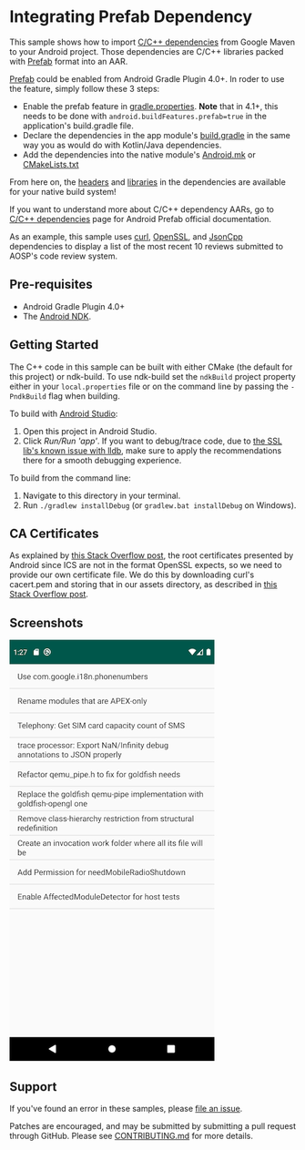 Integrating Prefab Dependency
==============================

This sample shows how to import [C/C++ dependencies] from Google Maven to your Android project.
Those dependencies are C/C++ libraries packed with [Prefab] format into an AAR.

[Prefab] could be enabled from Android Gradle Plugin 4.0+. In roder to use the feature,
simply follow these 3 steps:

* Enable the prefab feature in [gradle.properties]. **Note** that in 4.1+, this needs to be
  done with `android.buildFeatures.prefab=true` in the application's build.gradle file.
* Declare the dependencies in the app module's [build.gradle] in the same way you as would do with Kotlin/Java
  dependencies.
* Add the dependencies into the native module's [Android.mk] or [CMakeLists.txt]

From here on, the [headers] and [libraries] in the dependencies are available for your native build system!

If you want to understand more about C/C++ dependency AARs, go to [C/C++ dependencies] page for 
Android Prefab official documentation.

As an example, this sample uses [curl], [OpenSSL], and [JsonCpp] dependencies to display a list of the most
recent 10 reviews submitted to AOSP's code review system.

[C/C++ dependencies]:https://developer.android.com/studio/build/native-dependencies?buildsystem=cmake&agpversion=4.0
[Prefab]:https://google.github.io/prefab/
[AGP]:https://google.github.io/android-gradle-dsl/current
[android-library]:https://developer.android.com/studio/projects/android-library#AddDependency
[android-dependencies]:https://developer.android.com/studio/build/dependencies
[gradle.properties]:https://github.com/android/ndk-samples/blob/master/prefab/prefab-using/gradle.properties#L22
[build.gradle]:https://github.com/android/ndk-samples/blob/master/prefab/prefab-using/app/build.gradle#L64
[android.mk]:https://github.com/android/ndk-samples/blob/master/prefab/prefab-using/app/src/main/cpp/Android.mk#L32
[CMakeLists.txt]:https://github.com/android/ndk-samples/blob/master/prefab/prefab-using/app/src/main/cpp/CMakeLists.txt#L20
[headers]:https://github.com/android/ndk-samples/blob/main/prefab/prefab-using/app/src/main/cpp/app.cpp#L24
[libraries]:https://github.com/android/ndk-samples/blob/master/prefab/prefab-using/app/src/main/cpp/CMakeLists.txt#L26
[curl]: https://curl.haxx.se/  
[OpenSSL]: https://www.openssl.org/  
[JsonCpp]: https://github.com/open-source-parsers/jsoncpp


Pre-requisites
--------------

* Android Gradle Plugin 4.0+
* The [Android NDK](https://developer.android.com/ndk/).

Getting Started
---------------

The C++ code in this sample can be built with either CMake (the default for this
project) or ndk-build. To use ndk-build set the `ndkBuild` project property
either in your `local.properties` file or on the command line by passing the
`-PndkBuild` flag when building.

To build with [Android Studio](http://developer.android.com/sdk/index.html):

1. Open this project in Android Studio.
2. Click *Run/Run 'app'*.  If you want to debug/trace code, due to [the SSL lib's known issue with lldb](https://github.com/android/ndk-samples/issues/740), make sure to apply the recommendations there for a smooth debugging experience.

To build from the command line:

1. Navigate to this directory in your terminal.
2. Run `./gradlew installDebug` (or `gradlew.bat installDebug` on Windows).

CA Certificates
----------------

As explained by [this Stack Overflow
post](https://stackoverflow.com/a/30430033/632035), the root certificates
presented by Android since ICS are not in the format OpenSSL expects, so we need
to provide our own certificate file. We do this by downloading curl's cacert.pem
and storing that in our assets directory, as described in [this Stack Overflow
post](https://stackoverflow.com/a/31521185/632035).

Screenshots
------------

![screenshot](screenshot.png)

Support
--------

If you've found an error in these samples, please [file an
issue](https://github.com/android/ndk-samples/issues/new).

Patches are encouraged, and may be submitted by submitting a pull request
through GitHub. Please see [CONTRIBUTING.md](../../CONTRIBUTING.md) for more
details.
